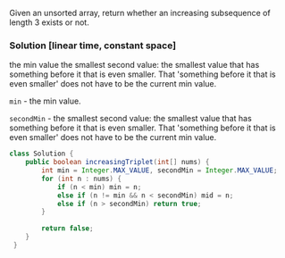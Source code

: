 Given an unsorted array, return whether an increasing subsequence of length 3 exists or not.

### Solution [linear time, constant space]

the min value
the smallest second value: the smallest value that has something before it that is even smaller. That 'something before it that is even smaller' does not have to be the current min value.

`min` - the min value.

`secondMin` - the smallest second value: the smallest value that has something before it that is even smaller. That 'something before it that is even smaller' does not have to be the current min value.


```java
class Solution {
    public boolean increasingTriplet(int[] nums) {
        int min = Integer.MAX_VALUE, secondMin = Integer.MAX_VALUE;
        for (int n : nums) {
            if (n < min) min = n;
            else if (n != min && n < secondMin) mid = n;            
            else if (n > secondMin) return true;
        }
        
        return false;
    }
 }
 ```
